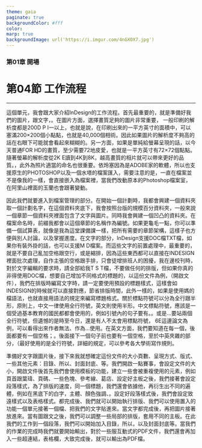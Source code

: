 ```yaml
---
theme: gaia
paginate: true
backgroundColor: #fff
color: 
marp: true
backgroundImage: url('https://i.imgur.com/4nGXOX7.jpg')
---
```

<style>
section h1 {
  color: #48011f
}
</style>

<!-- _class: lead -->

### 第01章 開場
# 第04節 工作流程

---



這個單元，我會跟大家介紹InDesign的工作流程。首先最重要的，就是準備好我們的圖片，跟文字，。在圖片方面，選擇畫質足夠的圖片非常重要， 一般印刷的解析度都是200D P I一以上，也就是說，在印刷出來的一平方英寸的面積中，可以塞滿200×200個小點點，也就是40,000個相術。因此如果圖片的解析度不夠高的話在右眼下可能就會看起來糊糊的。另一方面，如果是單純給螢幕呈現的話，以今天普通FOR HD的畫質，至少需要72地皮愛，也就是一平方英寸有72×72個點點。隨著螢幕的解析度從2K E讀到4K到8K，越高畫質的相片就可以帶來更好的品質。，此外為照片適當的命名也很重要。依玲塞因為是ADOBE家的軟體，所以也支援原生的PHOTOSHOP以及一個水塔的檔案匯入，需要注意的是，一直在檔案並不是像我的一樣，會直接嵌入為檔案裡，當我們改動原本的Photoshop檔案室，在阿里山裡面的玉蘭也會跟著變動。



因此我們就要進入到檔案管理的部分。在開始一個計劃時，我都會興建一個資料夾取一個計劃名字，在這個資料夾底下，我會按照台版的規模百分資料夾，一般來說一個章節一個資料夾裡面包含了文字與圖片。同時我會興建一個凹凸的資料夾。在檔案命名時，前綴我都會以這個章節的名稱作為編號。如果更龜毛一點，你可以準備一個試算表，就像是我為這堂課備課一樣，把所有需要的章節架構，這樣子也方便與別人討論，以及掌握進度。在文字的部分，InDesign支援DOC檔TXT檔，如果你有裝外掛的話，也可以支援M D檔案。而這些文字的前置處理中，最重要的，就是不要自己亂加空格跟空行，或是縮排，因為這些東西都可以直接在INDESIGN裡面批次處理，自作主張的空格跟手排，只會徒增排班人的困擾，我在邊校刊時，對於文字編輯的要求時，請全部給我T S T檔，不要做任何的排版，但如果你真的非得使用DOC檔，想要自己增加不同格式的標題的，以這份文件為例，（開啟文件），我們在排版時編寫文字時，請一定要使用預設的標題樣式，這樣會如INDESIGN的時候就可以直接對應，節省排版時間，此外一樣的，如果是使用媽的檔語法，也就直接用語法的規定來編寫標題格式。關於標點符號可以分為全行跟半形，原則上，中文一律使用全行符號，英文則使用半形。中文標點符號，應該是一個受過基本教育的國民都都會使用的，例如引號內的句子要有。。或是…要站兩個全行符號，但遺憾的是時至今日，還是有人不太會用標點符號， 6E這邊論文為例，可以看得出來作者無法、作為…使用。在英文方面，我們要知道在每一個，後面都要有一個空格；。後面接下一個句子前也要有一個空格，至於中英夾雜的部分，（最好使用的是全行符號，詳細的規定，可以參考各大學術寫作規則。



準備好文字跟圖片後，接下來我就想確定這份文件的大小頁數、呈現方式、版式、一些其他元素：目錄、所以、封面封底、等。我們開啟一點賽事，會設定文件的大小，開啟文件後首先我們會使用模板的功能，建立一些會被重複使用的元素，例如頁首跟葉瑋、頁碼、一些色塊、參考線、葛店、設定好主板之後，我們接著會設定段落樣式，為了排版的速度，同一個標題，我們還會依據他，再衍生出不同的遍體，例如在黑底下的白字，主體、顏色強調、。設定好段落樣式後，我們會設定致遠樣式以及表格樣式。都完成後、我們就可以開始執行排版、我們可以使用置入的功能一個單元接著一個檔、把我們的文字貼進來。當文字都完成後，再把圖片接著放進來。當有圖跟文之後，我們可以調整一些局部的排版，套用不同的主板。在此我們的工作到一個段落，我們可以開始加入目錄，所以，以及封面封底等。當我們的作業的完成時我們就要開始輸出，對於一些服互動式的PDF文件，我們還會再加入一些超連結，表格欄，大致完成後，就可以輸出為PDF檔。